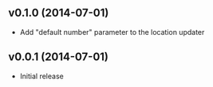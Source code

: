 ## v0.1.0 (2014-07-01)

* Add "default number" parameter to the location updater

## v0.0.1 (2014-07-01)

* Initial release
